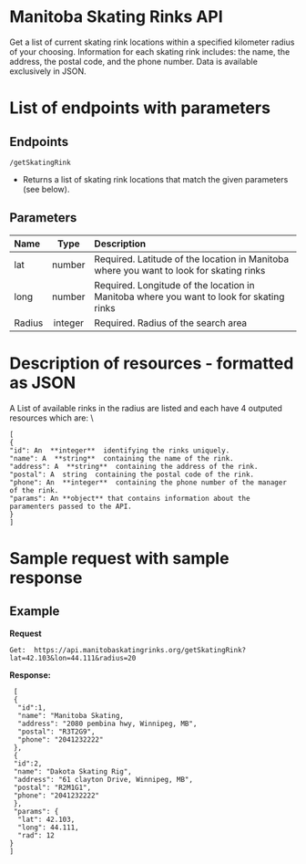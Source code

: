 # Manitoba Skating Rinks API

Get a list of current skating rink locations within a specified kilometer radius of your choosing. Information for each skating rink includes: the name, the address, the postal code, and the phone number. Data is available exclusively in JSON.

# List of endpoints with parameters

## Endpoints
`/getSkatingRink`
* Returns a list of skating rink locations that match the given parameters (see below).

## Parameters
| Name        | Type        | Description   |
| :---        |    :----:   |          :--- |
| lat         | number       | Required. Latitude of the location in Manitoba where you want to look for skating  rinks |         |
| long        | number       | Required. Longitude of the location in Manitoba where you want to look for skating  rinks |
| Radius      | integer      | Required. Radius of the search area |

# Description of resources - formatted as JSON

A List of available rinks in the radius are listed and each have 4 outputed resources which are: \


    [  
    { 
    "id": An  **integer**  identifying the rinks uniquely.
    "name": A  **string**  containing the name of the rink.  
    "address": A  **string**  containing the address of the rink.  
    "postal": A  string  containing the postal code of the rink.  
    "phone": An  **integer**  containing the phone number of the manager of the rink.  
    "params": An **object** that contains information about the paramenters passed to the API.  
    }  
    ]


# Sample request with sample response


  

  

## Example

**Request**

    Get:  https://api.manitobaskatingrinks.org/getSkatingRink?lat=42.103&lon=44.111&radius=20

**Response:**

     [
     {
      "id":1,
      "name": "Manitoba Skating, 
      "address": "2080 pembina hwy, Winnipeg, MB",
      "postal": "R3T2G9", 
      "phone": "2041232222"
     }, 
     {
     "id":2,
     "name": "Dakota Skating Rig",
     "address": "61 clayton Drive, Winnipeg, MB",
     "postal": "R2M1G1", 
     "phone": "2041232222" 
     },
     "params": {
      "lat": 42.103,
      "long": 44.111,
      "rad": 12
    }
    ]

